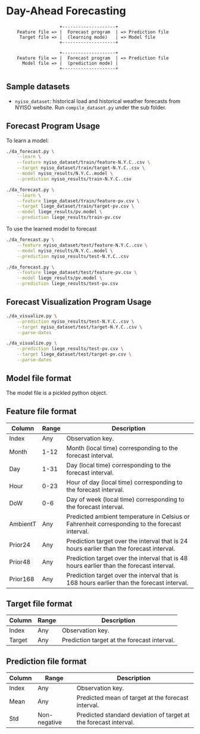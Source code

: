 # Day-Ahead Forecasting

```
                    +--------------------+
    Feature file => |  Forecast program  | => Prediction file
     Target file => |  (learning mode)   | => Model file
                    +--------------------+

                    +--------------------+
    Feature file => |  Forecast program  | => Prediction file
      Model file => |  (prediction mode) |
                    +--------------------+
```

## Sample datasets

* `nyiso_dataset`: historical load and historical weather forecasts from NYISO
  website. Run `compile_dataset.py` under the sub folder.

## Forecast Program Usage

To learn a model:

```sh
./da_forecast.py \
    --learn \
    --feature nyiso_dataset/train/feature-N.Y.C..csv \
    --target nyiso_dataset/train/target-N.Y.C..csv \
    --model nyiso_results/N.Y.C..model \
    --prediction nyiso_results/train-N.Y.C..csv
```

```sh
./da_forecast.py \
    --learn \
    --feature liege_dataset/train/feature-pv.csv \
    --target liege_dataset/train/target-pv.csv \
    --model liege_results/pv.model \
    --prediction liege_results/train-pv.csv
```

To use the learned model to forecast

```sh
./da_forecast.py \
    --feature nyiso_dataset/test/feature-N.Y.C..csv \
    --model nyiso_results/N.Y.C..model \
    --prediction nyiso_results/test-N.Y.C..csv
```

```sh
./da_forecast.py \
    --feature liege_dataset/test/feature-pv.csv \
    --model liege_results/pv.model \
    --prediction liege_results/test-pv.csv
```

## Forecast Visualization Program Usage

```sh
./da_visualize.py \
    --prediction nyiso_results/test-N.Y.C..csv \
    --target nyiso_dataset/test/target-N.Y.C..csv \
    --parse-dates
```

```sh
./da_visualize.py \
    --prediction liege_results/test-pv.csv \
    --target liege_dataset/test/target-pv.csv \
    --parse-dates
```

## Model file format

The model file is a pickled python object.

## Feature file format

| Column   | Range | Description                                                                                    |
|----------|-------|------------------------------------------------------------------------------------------------|
| Index    | Any   | Observation key.                                                                               |
| Month    | 1-12  | Month (local time) corresponding to the forecast interval.                                     |
| Day      | 1-31  | Day (local time) corresponding to the forecast interval.                                       |
| Hour     | 0-23  | Hour of day (local time) corresponding to the forecast interval.                               |
| DoW      | 0-6   | Day of week (local time) corresponding to the forecast interval.                               |
| AmbientT | Any   | Predicted ambient temperature in Celsius or Fahrenheit corresponding to the forecast interval. |
| Prior24  | Any   | Prediction target over the interval that is 24 hours earlier than the forecast interval.       |
| Prior48  | Any   | Prediction target over the interval that is 48 hours earlier than the forecast interval.       |
| Prior168 | Any   | Prediction target over the interval that is 168 hours earlier than the forecast interval.      |

## Target file format

| Column | Range | Description                                 |
|--------|-------|---------------------------------------------|
| Index  | Any   | Observation key.                            |
| Target | Any   | Prediction target at the forecast interval. |

## Prediction file format

| Column | Range        | Description                                                      |
|--------|--------------|------------------------------------------------------------------|
| Index  | Any          | Observation key.                                                 |
| Mean   | Any          | Predicted mean of target at the forecast interval.               |
| Std    | Non-negative | Predicted standard deviation of target at the forecast interval. |
